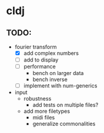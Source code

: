 # cldj

## TODO:

* fourier transform
  - [x] add complex numbers
  - [ ] add to display 
  - [ ] performance
    * bench on larger data
    * bench inverse  
  - [ ] implement with num-generics

* input
  * robustness
    * add tests on multiple files?
  * add more filetypes
    * midi files
    * generalize commonalities
